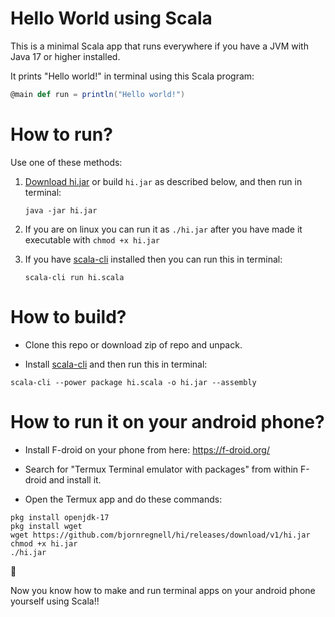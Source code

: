 # Hello World using Scala

This is a minimal Scala app that runs everywhere if you have a JVM with Java 17 or higher installed. 

It prints "Hello world!" in terminal using this Scala program:
```scala
@main def run = println("Hello world!")
```
 
# How to run?

Use one of these methods:

1. [Download hi.jar](https://github.com/bjornregnell/hi/releases/download/v1/hi.jar) or build `hi.jar` as described below, and then run in terminal: 
    ```
    java -jar hi.jar
    ```
2. If you are on linux you can run it as `./hi.jar` after you have made it executable with 
`chmod +x hi.jar`

3. If you have [scala-cli](https://scala-cli.virtuslab.org/install) installed then you can run this in terminal:
    ```
    scala-cli run hi.scala
    ```

# How to build?
* Clone this repo or download zip of repo and unpack.

* Install [scala-cli](https://scala-cli.virtuslab.org/install) and then run this in terminal:
```
scala-cli --power package hi.scala -o hi.jar --assembly
```

# How to run it on your android phone?

* Install F-droid on your phone from here: https://f-droid.org/

* Search for "Termux Terminal emulator with packages"  from within F-droid and install it.

* Open the Termux app and do these commands:
```
pkg install openjdk-17
pkg install wget
wget https://github.com/bjornregnell/hi/releases/download/v1/hi.jar
chmod +x hi.jar
./hi.jar
```
:tada: 

Now you know how to make and run terminal apps on your android phone yourself using Scala!!